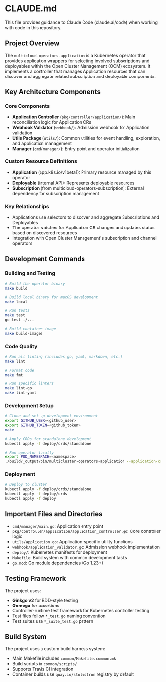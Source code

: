 # CLAUDE.md

This file provides guidance to Claude Code (claude.ai/code) when working with code in this repository.

## Project Overview

The `multicloud-operators-application` is a Kubernetes operator that provides application wrappers for selecting involved subscriptions and deployables within the Open Cluster Management (OCM) ecosystem. It implements a controller that manages Application resources that can discover and aggregate related subscription and deployable components.

## Key Architecture Components

### Core Components
- **Application Controller** (`pkg/controller/application/`): Main reconciliation logic for Application CRs
- **Webhook Validator** (`webhook/`): Admission webhook for Application validation
- **Utils Package** (`utils/`): Common utilities for event handling, exploration, and application management
- **Manager** (`cmd/manager/`): Entry point and operator initialization

### Custom Resource Definitions
- **Application** (app.k8s.io/v1beta1): Primary resource managed by this operator
- **Deployable** (internal API): Represents deployable resources
- **Subscription** (from multicloud-operators-subscription): External dependency for subscription management

### Key Relationships
- Applications use selectors to discover and aggregate Subscriptions and Deployables
- The operator watches for Application CR changes and updates status based on discovered resources
- Integration with Open Cluster Management's subscription and channel operators

## Development Commands

### Building and Testing
```bash
# Build the operator binary
make build

# Build local binary for macOS development
make local

# Run tests
make test
go test ./...

# Build container image
make build-images
```

### Code Quality
```bash
# Run all linting (includes go, yaml, markdown, etc.)
make lint

# Format code
make fmt

# Run specific linters
make lint-go
make lint-yaml
```

### Development Setup
```bash
# Clone and set up development environment
export GITHUB_USER=<github_user>
export GITHUB_TOKEN=<github_token>
make

# Apply CRDs for standalone development
kubectl apply -f deploy/crds/standalone

# Run operator locally
export POD_NAMESPACE=<namespace>
./build/_output/bin/multicluster-operators-application --application-crd-file deploy/crds/app.k8s.io_applications_crd_v1.yaml
```

### Deployment
```bash
# Deploy to cluster
kubectl apply -f deploy/crds/standalone
kubectl apply -f deploy/crds
kubectl apply -f deploy
```

## Important Files and Directories

- `cmd/manager/main.go`: Application entry point
- `pkg/controller/application/application_controller.go`: Core controller logic
- `utils/application.go`: Application-specific utility functions
- `webhook/application_validator.go`: Admission webhook implementation
- `deploy/`: Kubernetes manifests for deployment
- `Makefile`: Build system with common development tasks
- `go.mod`: Go module dependencies (Go 1.23+)

## Testing Framework

The project uses:
- **Ginkgo v2** for BDD-style testing
- **Gomega** for assertions
- Controller-runtime test framework for Kubernetes controller testing
- Test files follow `*_test.go` naming convention
- Test suites use `*_suite_test.go` pattern

## Build System

The project uses a custom build harness system:
- Main Makefile includes `common/Makefile.common.mk`
- Build scripts in `common/scripts/`
- Supports Travis CI integration
- Container builds use `quay.io/stolostron` registry by default